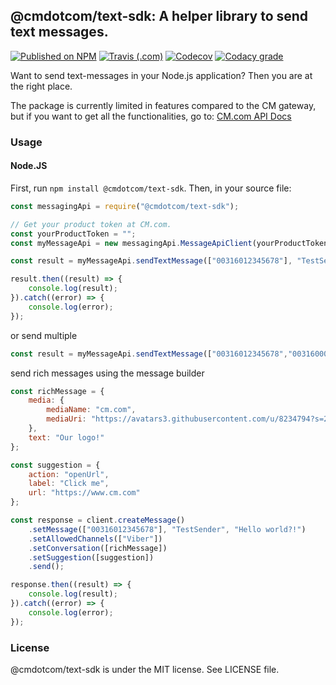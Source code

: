 ## @cmdotcom/text-sdk: A helper library to send text messages.

[![Published on NPM](https://img.shields.io/npm/v/@cmdotcom/text-sdk.svg)](https://www.npmjs.com/package/@cmdotcom/text-sdk)
[![Travis (.com)](https://img.shields.io/travis/com/cmdotcom/text-sdk-javascript.svg)](https://travis-ci.com/cmdotcom/text-sdk-javascript)
[![Codecov](https://img.shields.io/codecov/c/github/cmdotcom/text-sdk-javascript.svg)](https://codecov.io/gh/cmdotcom/text-sdk-javascript)
[![Codacy grade](https://img.shields.io/codacy/grade/576913f8bbde429cb9cd15998f6ee070.svg)](https://app.codacy.com/project/CMTelecom/text-sdk-javascript/dashboard)



Want to send text-messages in your Node.js application? Then you are at the right place.

The package is currently limited in features compared to the CM gateway, but if you want to get all the functionalities, go to: [CM.com API Docs](https://docs.cmtelecom.com/bulk-sms/v1.0)

### Usage
#### Node.JS
First, run `npm install @cmdotcom/text-sdk`. Then, in your source file:
```javascript
const messagingApi = require("@cmdotcom/text-sdk");

// Get your product token at CM.com.
const yourProductToken = "";
const myMessageApi = new messagingApi.MessageApiClient(yourProductToken);

const result = myMessageApi.sendTextMessage(["00316012345678"], "TestSender", "Hello world?!");

result.then((result) => {
    console.log(result);
}).catch((error) => {
    console.log(error);
});
```

or send multiple
```javascript
const result = myMessageApi.sendTextMessage(["00316012345678","003160000000"], "TestSender", "Hello world?!");
```

 send rich messages using the message builder
```javascript
const richMessage = {
    media: {
        mediaName: "cm.com",
        mediaUri: "https://avatars3.githubusercontent.com/u/8234794?s=200&v=4"
    },
    text: "Our logo!"
};

const suggestion = {
    action: "openUrl",
    label: "Click me",
    url: "https://www.cm.com"
};

const response = client.createMessage()
    .setMessage(["00316012345678"], "TestSender", "Hello world?!")
    .setAllowedChannels(["Viber"])
    .setConversation([richMessage])
    .setSuggestion([suggestion])
    .send();

response.then((result) => {
    console.log(result);
}).catch((error) => {
    console.log(error);
});
```

### License
@cmdotcom/text-sdk is under the MIT license. See LICENSE file.
